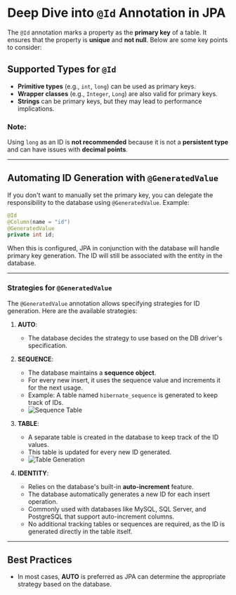 # Deep Dive into `@Id` Annotation in JPA

The `@Id` annotation marks a property as the **primary key** of a table. It ensures that the property is **unique** and **not null**. Below are some key points to consider:

## Supported Types for `@Id`
- **Primitive types** (e.g., `int`, `long`) can be used as primary keys.
- **Wrapper classes** (e.g., `Integer`, `Long`) are also valid for primary keys.
- **Strings** can be primary keys, but they may lead to performance implications.

### Note:
Using `long` as an ID is **not recommended** because it is not a **persistent type** and can have issues with **decimal points**.

---

## Automating ID Generation with `@GeneratedValue`

If you don't want to manually set the primary key, you can delegate the responsibility to the database using `@GeneratedValue`. Example:

```java
@Id
@Column(name = "id")
@GeneratedValue
private int id;
```

When this is configured, JPA in conjunction with the database will handle primary key generation. The ID will still be associated with the entity in the database.

---

### Strategies for `@GeneratedValue`

The `@GeneratedValue` annotation allows specifying strategies for ID generation. Here are the available strategies:

1. **AUTO**: 
   - The database decides the strategy to use based on the DB driver's specification.

2. **SEQUENCE**: 
   - The database maintains a **sequence object**.
   - For every new insert, it uses the sequence value and increments it for the next usage.
   - Example: A table named `hibernate_sequence` is generated to keep track of IDs.
   - ![Sequence Table](https://github.com/user-attachments/assets/39222466-65aa-47b3-b9b7-1d815dea6acb)

3. **TABLE**:
   - A separate table is created in the database to keep track of the ID values.
   - This table is updated for every new ID generated.
   - ![Table Generation](https://github.com/user-attachments/assets/0d1b42de-1e57-468d-ab3d-ceb929314540)

4. **IDENTITY**:
   - Relies on the database's built-in **auto-increment** feature.
   - The database automatically generates a new ID for each insert operation.
   - Commonly used with databases like MySQL, SQL Server, and PostgreSQL that support auto-increment columns.
   - No additional tracking tables or sequences are required, as the ID is generated directly in the table itself.

---

## Best Practices
- In most cases, **AUTO** is preferred as JPA can determine the appropriate strategy based on the database.

